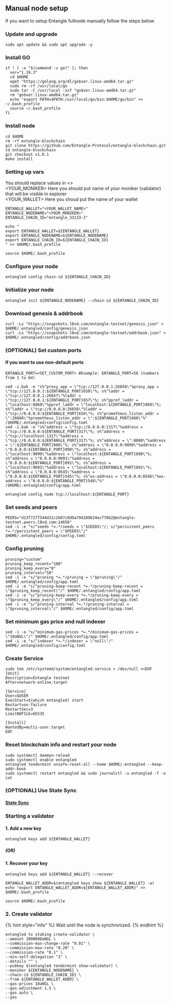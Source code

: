 ## Manual node setup
If you want to setup Entangle fullnode manually follow the steps below

### Update and upgrade
```
sudo apt update && sudo apt upgrade -y
```

### Install GO
```
if ! [ -x "$(command -v go)" ]; then
  ver="1.19.3"
  cd $HOME
  wget "https://golang.org/dl/go$ver.linux-amd64.tar.gz"
  sudo rm -rf /usr/local/go
  sudo tar -C /usr/local -xzf "go$ver.linux-amd64.tar.gz"
  rm "go$ver.linux-amd64.tar.gz"
  echo "export PATH=$PATH:/usr/local/go/bin:$HOME/go/bin" >> ~/.bash_profile
  source ~/.bash_profile
fi
```

### Install node
```
cd $HOME
rm -rf entangle-blockchain
git clone https://github.com/Entangle-Protocol/entangle-blockchain.git
cd entangle-blockchain
git checkout v1.0.1
make install
```


### Setting up vars
You should replace values in <> <br />
<YOUR_MONIKER> Here you should put name of your moniker (validator) that will be visible in explorer <br />
<YOUR_WALLET> Here you shoud put the name of your wallet

```
ENTANGLE_WALLET="<YOUR_WALLET_NAME>"
ENTANGLE_NODENAME="<YOUR_MONIKER>"
ENTANGLE_CHAIN_ID="entangle_33133-1"
```

```
echo "
export ENTANGLE_WALLET=${ENTANGLE_WALLET}
export ENTANGLE_NODENAME=${ENTANGLE_NODENAME}
export ENTANGLE_CHAIN_ID=${ENTANGLE_CHAIN_ID}
" >> $HOME/.bash_profile

source $HOME/.bash_profile
```


### Configure your node
```
entangled config chain-id ${ENTANGLE_CHAIN_ID}
```

### Initialize your node
```
entangled init ${ENTANGLE_NODENAME} --chain-id ${ENTANGLE_CHAIN_ID}
```

### Download genesis & addrbook
```
curl -Ls "https://snapshots.l0vd.com/entangle-testnet/genesis.json" > $HOME/.entangled/config/genesis.json
curl -Ls "https://snapshots.l0vd.com/entangle-testnet/addrbook.json" > $HOME/.entangled/config/addrbook.json
```

### (OPTIONAL) Set custom ports

#### If you want to use non-default ports
```
ENTANGLE_PORT=<SET_CUSTOM_PORT> #Example: ENTANGLE_PORT=56 (numbers from 1 to 64)
```
```
sed -i.bak -e "s%^proxy_app = \"tcp://127.0.0.1:26658\"%proxy_app = \"tcp://127.0.0.1:${ENTANGLE_PORT}658\"%; s%^laddr = \"tcp://127.0.0.1:26657\"%laddr = \"tcp://127.0.0.1:${ENTANGLE_PORT}657\"%; s%^pprof_laddr = \"localhost:6060\"%pprof_laddr = \"localhost:${ENTANGLE_PORT}060\"%; s%^laddr = \"tcp://0.0.0.0:26656\"%laddr = \"tcp://0.0.0.0:${ENTANGLE_PORT}656\"%; s%^prometheus_listen_addr = \":26660\"%prometheus_listen_addr = \":${ENTANGLE_PORT}660\"%" /$HOME/.entangled/config/config.toml
sed -i.bak -e "s%^address = \"tcp://0.0.0.0:1317\"%address = \"tcp://0.0.0.0:${ENTANGLE_PORT}317\"%; s%^address = \"tcp://localhost:1317\"%address = \"tcp://0.0.0.0:${ENTANGLE_PORT}317\"%; s%^address = \":8080\"%address = \":${ENTANGLE_PORT}080\"%; s%^address = \"0.0.0.0:9090\"%address = \"0.0.0.0:${ENTANGLE_PORT}090\"%; s%^address = \"localhost:9090\"%address = \"localhost:${ENTANGLE_PORT}090\"%; s%^address = \"0.0.0.0:9091\"%address = \"0.0.0.0:${ENTANGLE_PORT}091\"%; s%^address = \"localhost:9091\"%address = \"localhost:${ENTANGLE_PORT}091\"%; s%^address = \"0.0.0.0:8545\"%address = \"0.0.0.0:${ENTANGLE_PORT}545\"%; s%^ws-address = \"0.0.0.0:8546\"%ws-address = \"0.0.0.0:${ENTANGLE_PORT}546\"%" /$HOME/.entangled/config/app.toml
```
```
entangled config node tcp://localhost:${ENTANGLE_PORT}
```

### Set seeds and peers
```
PEERS="d13f727f544d31c2b07c8d9a794109b24acf76b2@entangle-testnet.peers.l0vd.com:14656"
sed -i -e "s/^seeds *=.*/seeds = \"$SEEDS\"/; s/^persistent_peers *=.*/persistent_peers = \"$PEERS\"/" $HOME/.entangled/config/config.toml
```

### Config pruning
```
pruning="custom"
pruning_keep_recent="100"
pruning_keep_every="0"
pruning_interval="50"
sed -i -e "s/^pruning *=.*/pruning = \"$pruning\"/" $HOME/.entangled/config/app.toml
sed -i -e "s/^pruning-keep-recent *=.*/pruning-keep-recent = \"$pruning_keep_recent\"/" $HOME/.entangled/config/app.toml
sed -i -e "s/^pruning-keep-every *=.*/pruning-keep-every = \"$pruning_keep_every\"/" $HOME/.entangled/config/app.toml
sed -i -e "s/^pruning-interval *=.*/pruning-interval = \"$pruning_interval\"/" $HOME/.entangled/config/app.toml
```

### Set minimum gas price and null indexer
```
sed -i -e "s/^minimum-gas-prices *=.*/minimum-gas-prices = \"10aNGL\"/" $HOME/.entangled/config/app.toml
sed -i -e "s/^indexer *=.*/indexer = \"null\"/" $HOME/.entangled/config/config.toml
```

### Create Service
```
sudo tee /etc/systemd/system/entangled.service > /dev/null <<EOF
[Unit]
Description=Entangle testnet
After=network-online.target

[Service]
User=$USER
ExecStart=$(which entangled) start
Restart=on-failure
RestartSec=3
LimitNOFILE=65535

[Install]
WantedBy=multi-user.target
EOF
```

### Reset blockchain info and restart your node
```
sudo systemctl daemon-reload
sudo systemctl enable entangled
entangled tendermint unsafe-reset-all --home $HOME/.entangled --keep-addr-book
sudo systemctl restart entangled && sudo journalctl -u entangled -f -o cat
```

### (OPTIONAL) Use State Sync

#### [State Sync]()


### Starting a validator

#### 1. Add a new key
```
entangled keys add ${ENTANGLE_WALLET}
```
##### (OR)

#### 1. Recover your key
```
entangled keys add ${ENTANGLE_WALLET} --recover
```

```
ENTANGLE_WALLET_ADDR=$(entangled keys show ${ENTANGLE_WALLET} -a)
echo "export ENTANGLE_WALLET_ADDR=${ENTANGLE_WALLET_ADDR}" >> $HOME/.bash_profile

source $HOME/.bash_profile
```


### 2. Create validator

{% hint style="info" %}
Wait until the node is synchronized.
{% endhint %}

```
entangled tx staking create-validator \
--amount 1000000aNGL \
--commission-max-change-rate "0.01" \
--commission-max-rate "0.20" \
--commission-rate "0.1" \
--min-self-delegation "1" \
--details "" \
--pubkey $(entangled tendermint show-validator) \
--moniker ${ENTANGLE_NODENAME} \
--chain-id ${ENTANGLE_CHAIN_ID} \
--from ${ENTANGLE_WALLET_ADDR} \
--gas-prices 10aNGL \
--gas-adjustment 1.5 \
--gas auto \
--yes
```

